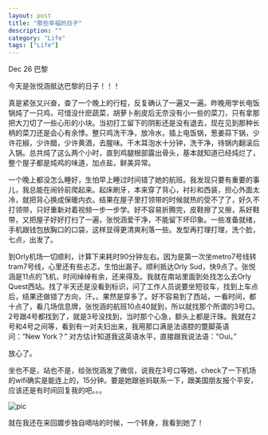 ```yaml
---
layout: post
title: "那些幸福的日子"
description: ""
category: "Life"
tags: ["Life"]
---
```


Dec 26 巴黎

今天是张悦涵抵达巴黎的日子！！！

真是紧张又兴奋，查了一个晚上的行程，反复确认了一遍又一遍。昨晚用学长电饭锅炖了一只鸡，可惜没什麽蔬菜，胡萝卜削皮后无奈没有小一些的菜刀，只有拿那把大刀切了一些心形的小块。当初打工留下的阴影还是没有退去，现在见到那种长柄的菜刀还是会心有余悸。整只鸡洗干净，放冷水，插上电饭锅，葱姜蒜下锅，少许花椒，少许醋，少许黄酒，去腥味。干木耳泡水十分钟，洗干净，待锅内翻滚后入锅。总共炖了这么两个小时，直到鸡腿根部露出骨头，基本就知道已经炖烂了，整个屋子都是炖鸡的味道，加点盐，鲜美异常。

一个晚上都没怎么睡好，生怕早上睡过时间错了她的航班。我发现只要有重要的事儿，我总能在闹铃前爬起来。起床刷牙，本来穿了背心，衬衫和西装，担心外面太冷，就把背心换成保暖内衣。结果在屋子里打领带的时候就热的受不了了，好久不打领带，只好重新对着视频一步一步学。好不容易折腾完，皮鞋擦了又擦，系好鞋带，又把屋子好好打扫了一遍，张悦涵爱干净，不能留下坏印象。一些准备就绪，手机跟钱包放胸口的口袋，这样显得更清爽利落一些。发型再打理打理，洗个脸，七点，出发了。

到Orly机场一切顺利，计算下来耗时90分钟左右。因为是第一次坐metro7号线转tram7号线，心里还有些忐忑，生怕出漏子。顺利抵达Orly Sud，快9点了。张悦涵是11点的飞机，时间绰绰有余，还来得及。我就在南站里面到处找怎么去Orly Quest西站。找了半天还是没看到标识，问了工作人员说要坐短驳车，找到上车点后，结果还做错了方向，汗。。果然是穿多了。好不容易到了西站，一看时间，都十点了，看几场信息牌，张悦涵的航班10点40就到，所以就找那个所谓的3号口。2号跟4号都找到了，就是3号没找到，当时那个心急，额头上都是汗珠。我就在2号和4号之间等，看到有一对夫妇出来，我用那口满是法语腔的蹩脚英语问：“New York？” 对方估计知道我这英语水平，直接跟我说法语：“Oui。” 

放心了。

坐也不是，站也不是，给张悦涵发了微信，说我在3号口等她，check了一下机场的wifi确实是能连上的，15分钟。要是她跟爸妈联系一下，跟美国朋友报个平安，应该还是有时间回复我的吧。。。

![pic](http://media-cache-ec0.pinimg.com/originals/9d/7e/93/9d7e93d5fadf8baa112827f2995b7f4b.jpg)

就在我还在来回踱步独自嘀咕的时候，一个转身，我看到她了！
